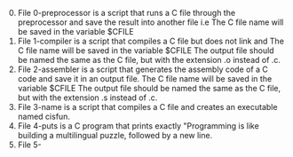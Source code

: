 0. File 0-preprocessor is a script that runs a C file through the preprocessor and save the result into another file i.e
The C file name will be saved in the variable $CFILE
1. File 1-compiler is a script that compiles a C file but does not link and
The C file name will be saved in the variable $CFILE
The output file should be named the same as the C file, but with the extension .o instead of .c.
2. File 2-assembler is a script that generates the assembly code of a C code and save it in an output file.
The C file name will be saved in the variable $CFILE
The output file should be named the same as the C file, but with the extension .s instead of .c.
3. File 3-name is a  script that compiles a C file and creates an executable named cisfun.
4. File 4-puts is a C program that prints exactly "Programming is like building a multilingual puzzle, followed by a new line.
5. File 5-
